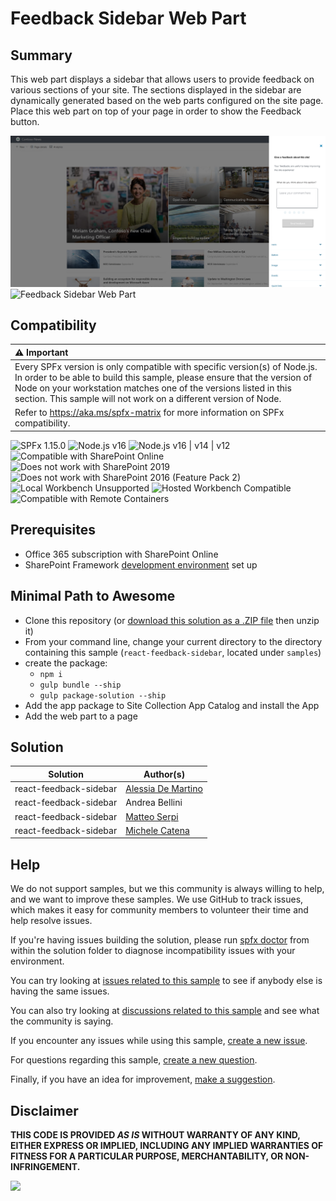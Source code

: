 # Feedback Sidebar Web Part

## Summary

This web part displays a sidebar that allows users to provide feedback on various sections of your site.
The sections displayed in the sidebar are dynamically generated based on the web parts configured on the site page.
Place this web part on top of your page in order to show the Feedback button.

![Feedback Sidebar Web Part](./assets/preview-img-01.png)
![Feedback Sidebar Web Part](./assets/preview.gif)

## Compatibility

| :warning: Important          |
|:---------------------------|
| Every SPFx version is only compatible with specific version(s) of Node.js. In order to be able to build this sample, please ensure that the version of Node on your workstation matches one of the versions listed in this section. This sample will not work on a different version of Node.|
|Refer to <https://aka.ms/spfx-matrix> for more information on SPFx compatibility.   |

![SPFx 1.15.0](https://img.shields.io/badge/SPFx-1.15.0-green.svg)
![Node.js v16](https://img.shields.io/badge/Node.js-v16-green.svg)
![Node.js v16 | v14 | v12 ](https://img.shields.io/badge/Node.js-v16%20%7C%20v14%20%7C%20v12-green.svg)
![Compatible with SharePoint Online](https://img.shields.io/badge/SharePoint%20Online-Compatible-green.svg)
![Does not work with SharePoint 2019](https://img.shields.io/badge/SharePoint%20Server%202019-Incompatible-red.svg "SharePoint Server 2019 requires SPFx 1.4.1 or lower")
![Does not work with SharePoint 2016 (Feature Pack 2)](https://img.shields.io/badge/SharePoint%20Server%202016%20(Feature%20Pack%202)-Incompatible-red.svg "SharePoint Server 2016 Feature Pack 2 requires SPFx 1.1")
![Local Workbench Unsupported](https://img.shields.io/badge/Local%20Workbench-Unsupported-red.svg "Local workbench is no longer available as of SPFx 1.13 and above")
![Hosted Workbench Compatible](https://img.shields.io/badge/Hosted%20Workbench-Compatible-green.svg)
![Compatible with Remote Containers](https://img.shields.io/badge/Remote%20Containers-Compatible-green.svg)

## Prerequisites

- Office 365 subscription with SharePoint Online
- SharePoint Framework [development environment](https://docs.microsoft.com/sharepoint/dev/spfx/set-up-your-development-environment) set up

## Minimal Path to Awesome

- Clone this repository (or [download this solution as a .ZIP file](https://pnp.github.io/download-partial/?url=https://github.com/pnp/sp-dev-fx-webparts/tree/main/samples/react-feedback-sidebar) then unzip it)
- From your command line, change your current directory to the directory containing this sample (`react-feedback-sidebar`, located under `samples`)
- create the package:
  - `npm i`
  - `gulp bundle --ship`
  - `gulp package-solution --ship`
- Add the app package to Site Collection App Catalog and install the App
- Add the web part to a page

## Solution

| Solution               | Author(s)                                                 |
| ---------------------- | --------------------------------------------------------- |
| react-feedback-sidebar | [Alessia De Martino](https://github.com/AlessiaDeMartino) |
| react-feedback-sidebar | Andrea Bellini                                            |
| react-feedback-sidebar | [Matteo Serpi](https://github.com/srpmtt)                 |
| react-feedback-sidebar | [Michele Catena](https://github.com/10xMike)              |

## Help

We do not support samples, but we this community is always willing to help, and we want to improve these samples. We use GitHub to track issues, which makes it easy for community members to volunteer their time and help resolve issues.

If you're having issues building the solution, please run [spfx doctor](https://pnp.github.io/cli-microsoft365/cmd/spfx/spfx-doctor/) from within the solution folder to diagnose incompatibility issues with your environment.

You can try looking at [issues related to this sample](https://github.com/pnp/sp-dev-fx-webparts/issues?q=label%3A%22sample%3A%20react-feedback-sidebar") to see if anybody else is having the same issues.

You can also try looking at [discussions related to this sample](https://github.com/pnp/sp-dev-fx-webparts/discussions?discussions_q=react-feedback-sidebar) and see what the community is saying.

If you encounter any issues while using this sample, [create a new issue](https://github.com/pnp/sp-dev-fx-webparts/issues/new?assignees=&labels=Needs%3A+Triage+%3Amag%3A%2Ctype%3Abug-suspected%2Csample%3A%20react-feedback-sidebar&template=bug-report.yml&sample=react-feedback-sidebar&authors=@srpmtt&title=react-feedback-sidebar%20-%20).

For questions regarding this sample, [create a new question](https://github.com/pnp/sp-dev-fx-webparts/issues/new?assignees=&labels=Needs%3A+Triage+%3Amag%3A%2Ctype%3Aquestion%2Csample%3A%20react-feedback-sidebar&template=question.yml&sample=react-feedback-sidebar&authors=@srpmtt&title=react-feedback-sidebar%20-%20).

Finally, if you have an idea for improvement, [make a suggestion](https://github.com/pnp/sp-dev-fx-webparts/issues/new?assignees=&labels=Needs%3A+Triage+%3Amag%3A%2Ctype%3Aenhancement%2Csample%3A%20react-feedback-sidebar&template=question.yml&sample=react-feedback-sidebar&authors=@srpmtt&title=react-feedback-sidebar%20-%20).

## Disclaimer

**THIS CODE IS PROVIDED _AS IS_ WITHOUT WARRANTY OF ANY KIND, EITHER EXPRESS OR IMPLIED, INCLUDING ANY IMPLIED WARRANTIES OF FITNESS FOR A PARTICULAR PURPOSE, MERCHANTABILITY, OR NON-INFRINGEMENT.**

<img src="https://pnptelemetry.azurewebsites.net/sp-dev-fx-webparts/samples/react-feedback-sidebar" />
